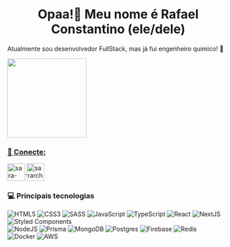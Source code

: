 ### 
<h1 align="center">Opaa!👋 Meu nome é Rafael Constantino (ele/dele)  </h1>  

<p>Atualmente sou desenvolvedor FullStack, mas já fui engenheiro químico! 🥰</p>

<div>
<a href="https://github.com/ConstantinoRafael">
<img height="180em" src="https://github-readme-stats.vercel.app/api/top-langs/?username=ConstantinoRafael&layout=compact&langs_count=7&theme=dracula"/>
</div>
  
<h3 align="left">📶 Conecte:</h3>  
<p align="left">  
<a href="https://www.linkedin.com/in/rafael-constantino-s/" target="blank">
	<img align="center"
	src="https://img.icons8.com/fluent/48/000000/linkedin.png" alt="sara-rocha-3b979114b" height="40" width="40" />
	</a>  
	<a href="https://www.instagram.com/constantino_r/" target="blank">
	<img align="center"
	src="https://img.icons8.com/fluent/48/000000/instagram-new.png" alt="sararchh" height="40" width="40" />
</a> 
</p>

### 💻 Principais tecnologias
![HTML5](https://img.shields.io/badge/html5-%23E34F26.svg?style=flat&logo=html5&logoColor=white)
![CSS3](https://img.shields.io/badge/css3-%231572B6.svg?style=flat&logo=css3&logoColor=white)
![SASS](https://img.shields.io/badge/SASS-hotpink.svg?style=flat&logo=SASS&logoColor=white) 
![JavaScript](https://img.shields.io/badge/javascript-%23323330.svg?style=flat&logo=javascript&logoColor=%23F7DF1E)
![TypeScript](https://img.shields.io/badge/typescript-%23007ACC.svg?style=flat&logo=typescript&logoColor=white) 
![React](https://img.shields.io/badge/react-%2320232a.svg?style=flat&logo=react&logoColor=%2361DAFB)
![NextJS](https://img.shields.io/badge/next-ffffff.svg?style=flat&logo=next&logoColor=%2361DAFB) 
![Styled Components](https://img.shields.io/badge/styled--components-DB7093?style=flat&logo=styled-components&logoColor=white) 
<br />
![NodeJS](https://img.shields.io/badge/node.js-6DA55F?style=flat&logo=node.js&logoColor=white) 
![Prisma](https://img.shields.io/badge/Prisma-3982CE?style=flat&logo=Prisma&logoColor=white)
![MongoDB](https://img.shields.io/badge/MongoDB-%234ea94b.svg?style=flat&logo=mongodb&logoColor=white) 
![Postgres](https://img.shields.io/badge/postgres-%23316192.svg?style=flat&logo=postgresql&logoColor=white)
![Firebase](https://img.shields.io/badge/Firebase-FF9900.svg?style=flat&logo=firebase&logoColor=white)
![Redis](https://img.shields.io/badge/Redis-dc382c.svg?style=flat&logo=redis&logoColor=white)
<br />
![Docker](https://img.shields.io/badge/docker-%230db7ed.svg?style=flat&logo=docker&logoColor=white)
![AWS](https://img.shields.io/badge/Amazon_AWS-FF9900?style=flat&logo=amazonaws&logoColor=white)

<!--
- 🔭 I’m currently working on ...
- 🌱 I’m currently learning ...
- 👯 I’m looking to collaborate on ...
- 🤔 I’m looking for help with ...
- 💬 Ask me about ...
- 📫 How to reach me: ...
- 😄 Pronouns: ...
- ⚡ Fun fact: ...
-->
